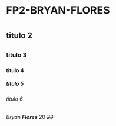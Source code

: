 # FP2-BRYAN-FLORES <h1>
## titulo 2 <h2>
### titulo 3 <h3>
#### titulo 4 <h4>
<h5> titulo 5 </h5>
<h6> titulo 6 </h6>

*Bryan* _**Flores**_ 20 *~~23~~*